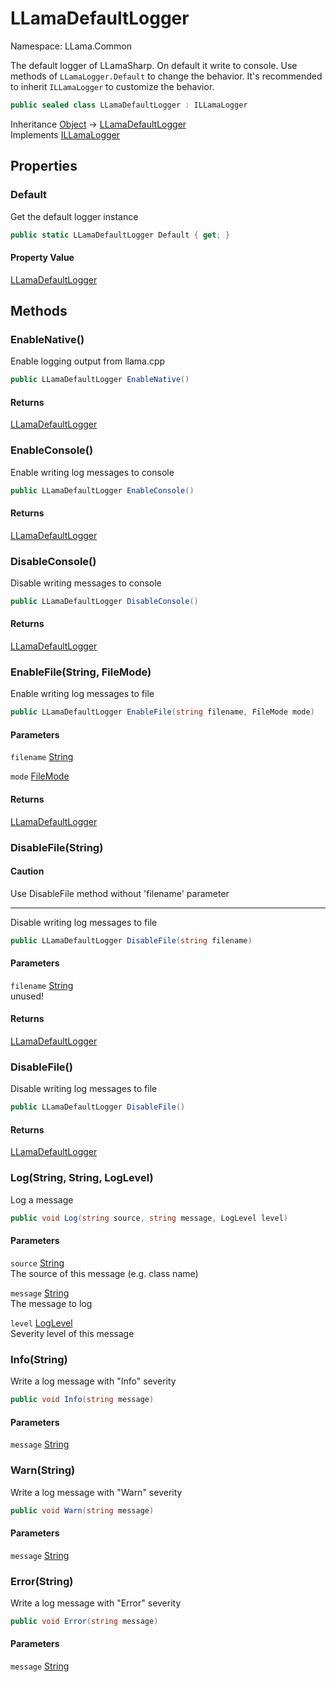 # LLamaDefaultLogger

Namespace: LLama.Common

The default logger of LLamaSharp. On default it write to console. Use methods of `LLamaLogger.Default` to change the behavior.
 It's recommended to inherit `ILLamaLogger` to customize the behavior.

```csharp
public sealed class LLamaDefaultLogger : ILLamaLogger
```

Inheritance [Object](https://docs.microsoft.com/en-us/dotnet/api/system.object) → [LLamaDefaultLogger](./llama.common.llamadefaultlogger.md)<br>
Implements [ILLamaLogger](./llama.common.illamalogger.md)

## Properties

### **Default**

Get the default logger instance

```csharp
public static LLamaDefaultLogger Default { get; }
```

#### Property Value

[LLamaDefaultLogger](./llama.common.llamadefaultlogger.md)<br>

## Methods

### **EnableNative()**

Enable logging output from llama.cpp

```csharp
public LLamaDefaultLogger EnableNative()
```

#### Returns

[LLamaDefaultLogger](./llama.common.llamadefaultlogger.md)<br>

### **EnableConsole()**

Enable writing log messages to console

```csharp
public LLamaDefaultLogger EnableConsole()
```

#### Returns

[LLamaDefaultLogger](./llama.common.llamadefaultlogger.md)<br>

### **DisableConsole()**

Disable writing messages to console

```csharp
public LLamaDefaultLogger DisableConsole()
```

#### Returns

[LLamaDefaultLogger](./llama.common.llamadefaultlogger.md)<br>

### **EnableFile(String, FileMode)**

Enable writing log messages to file

```csharp
public LLamaDefaultLogger EnableFile(string filename, FileMode mode)
```

#### Parameters

`filename` [String](https://docs.microsoft.com/en-us/dotnet/api/system.string)<br>

`mode` [FileMode](https://docs.microsoft.com/en-us/dotnet/api/system.io.filemode)<br>

#### Returns

[LLamaDefaultLogger](./llama.common.llamadefaultlogger.md)<br>

### **DisableFile(String)**

#### Caution

Use DisableFile method without 'filename' parameter

---

Disable writing log messages to file

```csharp
public LLamaDefaultLogger DisableFile(string filename)
```

#### Parameters

`filename` [String](https://docs.microsoft.com/en-us/dotnet/api/system.string)<br>
unused!

#### Returns

[LLamaDefaultLogger](./llama.common.llamadefaultlogger.md)<br>

### **DisableFile()**

Disable writing log messages to file

```csharp
public LLamaDefaultLogger DisableFile()
```

#### Returns

[LLamaDefaultLogger](./llama.common.llamadefaultlogger.md)<br>

### **Log(String, String, LogLevel)**

Log a message

```csharp
public void Log(string source, string message, LogLevel level)
```

#### Parameters

`source` [String](https://docs.microsoft.com/en-us/dotnet/api/system.string)<br>
The source of this message (e.g. class name)

`message` [String](https://docs.microsoft.com/en-us/dotnet/api/system.string)<br>
The message to log

`level` [LogLevel](./llama.common.illamalogger.loglevel.md)<br>
Severity level of this message

### **Info(String)**

Write a log message with "Info" severity

```csharp
public void Info(string message)
```

#### Parameters

`message` [String](https://docs.microsoft.com/en-us/dotnet/api/system.string)<br>

### **Warn(String)**

Write a log message with "Warn" severity

```csharp
public void Warn(string message)
```

#### Parameters

`message` [String](https://docs.microsoft.com/en-us/dotnet/api/system.string)<br>

### **Error(String)**

Write a log message with "Error" severity

```csharp
public void Error(string message)
```

#### Parameters

`message` [String](https://docs.microsoft.com/en-us/dotnet/api/system.string)<br>
